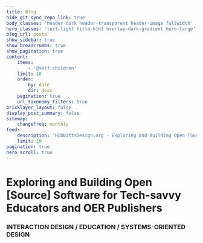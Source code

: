 ```yaml
---
title: Blog
hide_git_sync_repo_link: true
body_classes: 'header-dark header-transparent header-image fullwidth'
hero_classes: 'text-light title-h1h3 overlay-dark-gradient hero-large'
blog_url: posts
show_sidebar: true
show_breadcrumbs: true
show_pagination: true
content:
    items:
        - '@self.children'
    limit: 10
    order:
        by: date
        dir: desc
    pagination: true
    url_taxonomy_filters: true
bricklayer_layout: false
display_post_summary: false
sitemap:
    changefreq: monthly
feed:
    description: 'HibbittsDesign.org - Exploring and Building Open [Source] Software for OER and Learning Ecosystems'
    limit: 10
pagination: true
hero_scroll: true
---
```


# Exploring and Building Open [Source] Software for Tech-savvy Educators and OER Publishers
### INTERACTION DESIGN / EDUCATION / SYSTEMS-ORIENTED DESIGN
